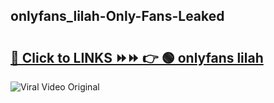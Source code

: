 
 ## onlyfans_lilah-Only-Fans-Leaked

# <h2><a href="https://clipsfans.com/onlyfans_lilah&ref=git">🔗 Click to LINKS ⏩⏩ 👉 🟢 onlyfans lilah </a></h2>

<a href="https://clipsfans.com/onlyfans_lilah&ref=git" rel="nofollow" data-target="animated-image.originalLink"><img src="https://i.ibb.co.com/xMMVF88/686577567.gif" alt="Viral Video Original" style="max-width: 100%; display: inline-block;" data-target="animated-image.originalImage"></a>
